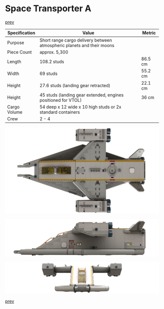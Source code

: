 # Space Transporter A

[prev](../README.md)

| Specification | Value | Metric |
|---------------|-------|--------|
| Purpose | Short range cargo delivery between atmospheric planets and their moons ||
| Piece Count | approx. 5,300 ||
| Length | 108.2 studs | 86.5 cm |
| Width | 69 studs | 55.2 cm |
| Height | 27.6 studs (landing gear retracted) | 22.1 cm |
| Height | 45 studs (landing gear extended, engines positioned for VTOL) | 36 cm |
| Cargo Volume | 54 deep x 12 wide x 10 high studs or 2x standard containers ||
| Crew | 2 - 4 ||

![](space-transporter-a-top.png)

![](space-transporter-a-side.png)

![](space-transporter-a-front.png)

[prev](../README.md)